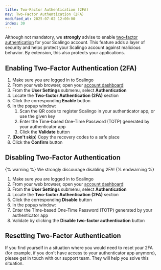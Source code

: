 ```yaml
---
title: Two-Factor Authentication (2FA)
nav: Two-Factor Authentication (2FA)
modified_at: 2025-07-02 12:00:00
index: 30
---
```



Although not mandatory, we **strongly** advise to enable [two-factor
authentication][2fa] for your Scalingo account. This feature adds a layer of
security and helps protect your Scalingo account against malicious behavior. By
extension, this also protects your applications.


## Enabling Two-Factor Authentication (2FA)

1. Make sure you are logged in to Scalingo
2. From your web browser, open your [account dashboard][dashboard]
3. From the **User Settings** submenu, select **Authentication**
4. Locate the **Two-factor Authentication (2FA)** section
5. Click the corresponding **Enable** button
6. In the popup window:
   1. Scan the QR code to register Scalingo in your authenticator app, or use
      the given key
   2. Enter the Time-based One-Time Password (TOTP) generated by your
      authenticator app
   3. Click the **Validate** button
7. (**Don't skip**) Copy the recovery codes to a safe place
8. Click the **Confirm** button


## Disabling Two-Factor Authentication

{% warning %}
We strongly discourage disabling 2FA!
{% endwarning %}

1. Make sure you are logged in to Scalingo
2. From your web browser, open your [account dashboard][dashboard]
3. From the **User Settings** submenu, select **Authentication**
4. Locate the **Two-factor Authentication (2FA)** section
5. Click the corresponding **Disable** button
6. In the popup window:
  1. Enter the Time-based One-Time Password (TOTP) generated by your
     authenticator app
  2. Validate by clicking the **Disable two-factor authentication** button


## Resetting Two-Factor Authentication

If you find yourself in a situation where you would need to reset your 2FA (for
example, if you don't have access to your authenticator app anymore), please
get in touch with our support team. They will help you solve this situation.


[2fa]: https://en.wikipedia.org/wiki/Multi-factor_authentication

[dashboard]: https://dashboard.scalingo.com/account

